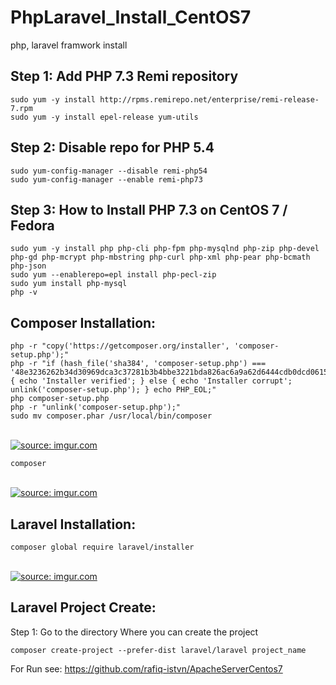 # PhpLaravel_Install_CentOS7
php, laravel framwork install

Step 1: Add PHP 7.3 Remi repository
---------------------------------------

    sudo yum -y install http://rpms.remirepo.net/enterprise/remi-release-7.rpm 
    sudo yum -y install epel-release yum-utils


Step 2: Disable repo for PHP 5.4
------------------------------------

    sudo yum-config-manager --disable remi-php54
    sudo yum-config-manager --enable remi-php73

Step 3: How to Install PHP 7.3 on CentOS 7 / Fedora
-------------------------------------------------------

    sudo yum -y install php php-cli php-fpm php-mysqlnd php-zip php-devel php-gd php-mcrypt php-mbstring php-curl php-xml php-pear php-bcmath php-json
    sudo yum --enablerepo=epl install php-pecl-zip
    sudo yum install php-mysql
    php -v



Composer Installation:
-----------------------------
    php -r "copy('https://getcomposer.org/installer', 'composer-setup.php');"
    php -r "if (hash_file('sha384', 'composer-setup.php') === '48e3236262b34d30969dca3c37281b3b4bbe3221bda826ac6a9a62d6444cdb0dcd0615698a5cbe587c3f0fe57a54d8f5') { echo 'Installer verified'; } else { echo 'Installer corrupt'; unlink('composer-setup.php'); } echo PHP_EOL;"
    php composer-setup.php
    php -r "unlink('composer-setup.php');"
    sudo mv composer.phar /usr/local/bin/composer
</br>
<a href="https://imgur.com/ynwHvgJ"><img src="https://i.imgur.com/ynwHvgJ.png" title="source: imgur.com" /></a>

    composer
</br>
<a href="https://imgur.com/O0iwjeG"><img src="https://i.imgur.com/O0iwjeG.png" title="source: imgur.com" /></a>


Laravel Installation:
----------------------------

    composer global require laravel/installer

</br>
<a href="https://imgur.com/RGGW1eu"><img src="https://i.imgur.com/RGGW1eu.png" title="source: imgur.com" /></a>

Laravel Project Create:
-------------------------------------

Step 1: Go to the directory Where you can create the project

    composer create-project --prefer-dist laravel/laravel project_name

For Run see: https://github.com/rafiq-istvn/ApacheServerCentos7
